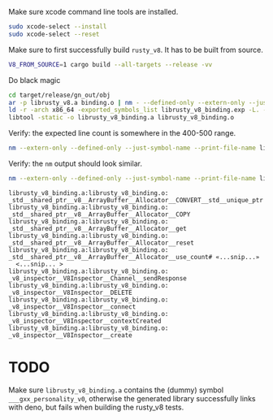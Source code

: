 Make sure xcode command line tools are installed.

```sh
sudo xcode-select --install
sudo xcode-select --reset
```

Make sure to first successfully build `rusty_v8`. It has to be built from
source.

```sh
V8_FROM_SOURCE=1 cargo build --all-targets --release -vv
```

Do black magic

```sh
cd target/release/gn_out/obj
ar -p librusty_v8.a binding.o | nm - --defined-only --extern-only --just-symbol-name | grep -v '^__' > librusty_v8_binding.exp
ld -r -arch x86_64 -exported_symbols_list librusty_v8_binding.exp -L. -lrusty_v8 -o librusty_v8_binding.o
libtool -static -o librusty_v8_binding.a librusty_v8_binding.o
```

Verify: the expected line count is somewhere in the 400-500 range.

```sh
nm --extern-only --defined-only --just-symbol-name --print-file-name librusty_v8_binding.a | wc -l
```

Verify: the `nm` output should look similar.

```sh
nm --extern-only --defined-only --just-symbol-name --print-file-name librusty_v8_binding.a
```

```
librusty_v8_binding.a:librusty_v8_binding.o: _std__shared_ptr__v8__ArrayBuffer__Allocator__CONVERT__std__unique_ptr
librusty_v8_binding.a:librusty_v8_binding.o: _std__shared_ptr__v8__ArrayBuffer__Allocator__COPY
librusty_v8_binding.a:librusty_v8_binding.o: _std__shared_ptr__v8__ArrayBuffer__Allocator__get
librusty_v8_binding.a:librusty_v8_binding.o: _std__shared_ptr__v8__ArrayBuffer__Allocator__reset
librusty_v8_binding.a:librusty_v8_binding.o: _std__shared_ptr__v8__ArrayBuffer__Allocator__use_count# «...snip...»
  <...snip... >
librusty_v8_binding.a:librusty_v8_binding.o: _v8_inspector__V8Inspector__Channel__sendResponse
librusty_v8_binding.a:librusty_v8_binding.o: _v8_inspector__V8Inspector__DELETE
librusty_v8_binding.a:librusty_v8_binding.o: _v8_inspector__V8Inspector__connect
librusty_v8_binding.a:librusty_v8_binding.o: _v8_inspector__V8Inspector__contextCreated
librusty_v8_binding.a:librusty_v8_binding.o: _v8_inspector__V8Inspector__create
```

# TODO

Make sure `librusty_v8_binding.a` contains the (dummy) symbol
`___gxx_personality_v0`, otherwise the generated library successfully links with
deno, but fails when building the rusty_v8 tests.
